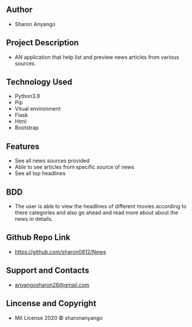 ## Author
* Sharon Anyango

## Project Description
*  AN application that  help  list and preview news articles from various sources.   
## Technology Used
* Python3.9
* Pip  
* Vitual environment
* Flask
* Html
* Bootstrap

## Features
*  See all news sources provided
*  Able to see articles from specific source of news
*  See all top headlines

## BDD
* The user is able to view the headlines of different movies according to there categories and also go ahead and read more about    about the news in details.


## Github Repo Link
* https://github.com/sharon0812/News

## Support and Contacts
* anyangosharon26@gmail.com

## Lincense and Copyright
* Mit License 2020 © sharonanyango
